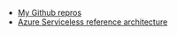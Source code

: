 - [My Github repros](https://github.com/michelvanveldhoven)
- [Azure Serviceless reference architecture](https://github.com/Azure-Samples/Serverless-microservices-reference-architecture/tree/master/)
